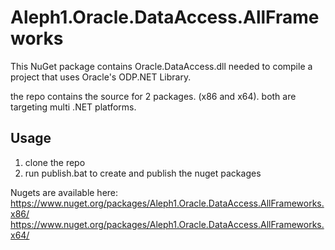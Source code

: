 # Aleph1.Oracle.DataAccess.AllFrameworks

This NuGet package contains Oracle.DataAccess.dll needed to compile a project that uses Oracle's ODP.NET Library.

the repo contains the source for 2 packages. (x86 and x64).
both are targeting multi .NET platforms.

## Usage
1. clone the repo
2. run publish.bat to create and publish the nuget packages

Nugets are available here:
https://www.nuget.org/packages/Aleph1.Oracle.DataAccess.AllFrameworks.x86/
https://www.nuget.org/packages/Aleph1.Oracle.DataAccess.AllFrameworks.x64/